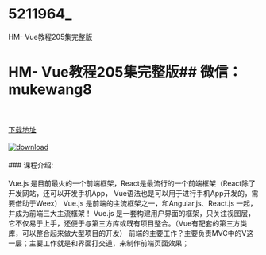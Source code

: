 # 5211964_
HM- Vue教程205集完整版
# HM- Vue教程205集完整版## 微信：mukewang8
<br/></br>[下载地址](http://www.36tz.cn/article/5211964 "下载地址")
<br/></br>[![download](http://36tz.cn/muke_img/2020_04_2-38-300x175.png "下载地址")](http://www.36tz.cn/article/5211964 "下载地址")
<br/></br>### 课程介绍:<br/></br>Vue.js 是目前最火的一个前端框架，React是最流行的一个前端框架（React除了开发网站，还可以开发手机App， Vue语法也是可以用于进行手机App开发的，需要借助于Weex）
Vue.js 是前端的主流框架之一，和Angular.js、React.js 一起，并成为前端三大主流框架！
Vue.js 是一套构建用户界面的框架，只关注视图层，它不仅易于上手，还便于与第三方库或既有项目整合。（Vue有配套的第三方类库，可以整合起来做大型项目的开发）
前端的主要工作？主要负责MVC中的V这一层；主要工作就是和界面打交道，来制作前端页面效果；

 

 
